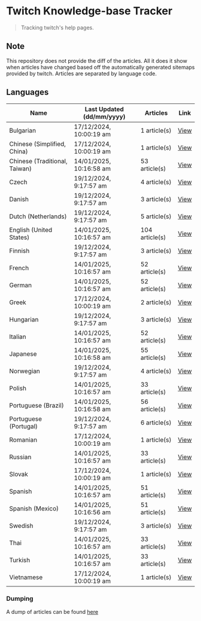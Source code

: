 # Twitch Knowledge-base Tracker
> Tracking twitch's help pages. 

## Note
This repository does not provide the diff of the articles. All it does it show when articles have changed based
off the automatically generated sitemaps provided by twitch. Articles are separated by language code.

## Languages

| Name                          | Last Updated (dd/mm/yyyy) | Articles       | Link                   |
|-------------------------------|---------------------------|----------------|------------------------|
| Bulgarian                     | 17/12/2024, 10:00:19 am   | 1 article(s)   | [View](docs/bg.md)     |
| Chinese (Simplified, China)   | 17/12/2024, 10:00:19 am   | 1 article(s)   | [View](docs/zh_CN.md)  |
| Chinese (Traditional, Taiwan) | 14/01/2025, 10:16:58 am   | 53 article(s)  | [View](docs/zh_TW.md)  |
| Czech                         | 19/12/2024, 9:17:57 am    | 4 article(s)   | [View](docs/cs.md)     |
| Danish                        | 19/12/2024, 9:17:57 am    | 3 article(s)   | [View](docs/da.md)     |
| Dutch (Netherlands)           | 19/12/2024, 9:17:57 am    | 5 article(s)   | [View](docs/nl_NL.md)  |
| English (United States)       | 14/01/2025, 10:16:57 am   | 104 article(s) | [View](docs/en_US.md)  |
| Finnish                       | 19/12/2024, 9:17:57 am    | 3 article(s)   | [View](docs/fi.md)     |
| French                        | 14/01/2025, 10:16:57 am   | 52 article(s)  | [View](docs/fr.md)     |
| German                        | 14/01/2025, 10:16:57 am   | 52 article(s)  | [View](docs/de.md)     |
| Greek                         | 17/12/2024, 10:00:19 am   | 2 article(s)   | [View](docs/el.md)     |
| Hungarian                     | 19/12/2024, 9:17:57 am    | 3 article(s)   | [View](docs/hu.md)     |
| Italian                       | 14/01/2025, 10:16:57 am   | 52 article(s)  | [View](docs/it.md)     |
| Japanese                      | 14/01/2025, 10:16:58 am   | 55 article(s)  | [View](docs/ja.md)     |
| Norwegian                     | 19/12/2024, 9:17:57 am    | 4 article(s)   | [View](docs/no.md)     |
| Polish                        | 14/01/2025, 10:16:57 am   | 33 article(s)  | [View](docs/pl.md)     |
| Portuguese (Brazil)           | 14/01/2025, 10:16:58 am   | 56 article(s)  | [View](docs/pt_BR.md)  |
| Portuguese (Portugal)         | 19/12/2024, 9:17:57 am    | 6 article(s)   | [View](docs/pt_PT.md)  |
| Romanian                      | 17/12/2024, 10:00:19 am   | 1 article(s)   | [View](docs/ro.md)     |
| Russian                       | 14/01/2025, 10:16:57 am   | 33 article(s)  | [View](docs/ru.md)     |
| Slovak                        | 17/12/2024, 10:00:19 am   | 1 article(s)   | [View](docs/sk.md)     |
| Spanish                       | 14/01/2025, 10:16:57 am   | 51 article(s)  | [View](docs/es.md)     |
| Spanish (Mexico)              | 14/01/2025, 10:16:56 am   | 51 article(s)  | [View](docs/es_MX.md)  |
| Swedish                       | 19/12/2024, 9:17:57 am    | 3 article(s)   | [View](docs/sv.md)     |
| Thai                          | 14/01/2025, 10:16:57 am   | 33 article(s)  | [View](docs/th.md)     |
| Turkish                       | 14/01/2025, 10:16:57 am   | 33 article(s)  | [View](docs/tr.md)     |
| Vietnamese                    | 17/12/2024, 10:00:19 am   | 1 article(s)   | [View](docs/vi.md)     |

### Dumping
A dump of articles can be found [here](docs/RAW.md)